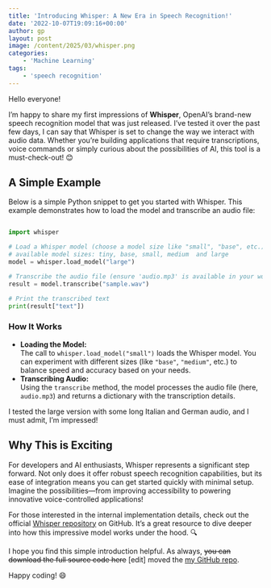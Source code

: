 ```yaml
---
title: 'Introducing Whisper: A New Era in Speech Recognition!'
date: '2022-10-07T19:09:16+00:00'
author: gp
layout: post
image: /content/2025/03/whisper.png
categories:
    - 'Machine Learning'
tags:
    - 'speech recognition'
---
```


Hello everyone!

I’m happy to share my first impressions of **Whisper**, OpenAI’s brand-new speech recognition model that was just released. I’ve tested it over the past few days, I can say that Whisper is set to change the way we interact with audio data. Whether you’re building applications that require transcriptions, voice commands or simply curious about the possibilities of AI, this tool is a must-check-out! 😊

## A Simple Example

Below is a simple Python snippet to get you started with Whisper. This example demonstrates how to load the model and transcribe an audio file:

```python

import whisper

# Load a Whisper model (choose a model size like "small", "base", etc.)
# available model sizes: tiny, base, small, medium	and large
model = whisper.load_model("large")

# Transcribe the audio file (ensure 'audio.mp3' is available in your working directory)
result = model.transcribe("sample.wav")

# Print the transcribed text
print(result["text"])
```

### How It Works

- **Loading the Model:**  
    The call to `whisper.load_model("small")` loads the Whisper model. You can experiment with different sizes (like `"base"`, `"medium"`, etc.) to balance speed and accuracy based on your needs.
- **Transcribing Audio:**  
    Using the `transcribe` method, the model processes the audio file (here, `audio.mp3`) and returns a dictionary with the transcription details.

I tested the large version with some long Italian and German audio, and I must admit, I’m impressed!

## Why This is Exciting

For developers and AI enthusiasts, Whisper represents a significant step forward. Not only does it offer robust speech recognition capabilities, but its ease of integration means you can get started quickly with minimal setup. Imagine the possibilities—from improving accessibility to powering innovative voice-controlled applications!

For those interested in the internal implementation details, check out the official [Whisper repository](https://github.com/openai/whisper) on GitHub. It’s a great resource to dive deeper into how this impressive model works under the hood. 🔍

I hope you find this simple introduction helpful. As always, <del>you can download the full source code here</del> \[edit\] moved the [my GitHub repo](https://github.com/gsantopaolo/ML).

Happy coding! 😄
